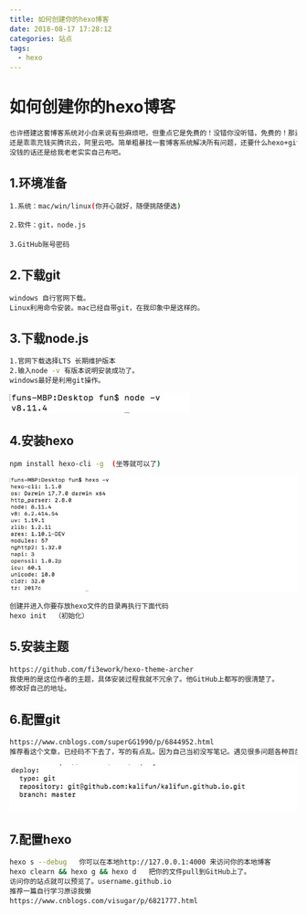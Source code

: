 ```yaml
---
title: 如何创建你的hexo博客
date: 2018-08-17 17:28:12
categories: 站点
tags:
  - hexo
---
```

# 如何创建你的hexo博客
``` bash
也许搭建这套博客系统对小白来说有些麻烦吧，但重点它是免费的！没错你没听错，免费的！那还要啥自行车啊.  
还是乖乖充钱买腾讯云，阿里云吧。简单粗暴找一套博客系统解决所有问题，还要什么hexo+github呢。
没钱的话还是给我老老实实自己布吧。
```
## 1.环境准备
``` bash
1.系统：mac/win/linux(你开心就好，随便挑随便选)

2.软件：git，node.js

3.GitHub账号密码
```
## 2.下载git

``` bash
windows 自行官网下载。  
Linux利用命令安装。mac已经自带git，在我印象中是这样的。
```
## 3.下载node.js
``` bash
1.官网下载选择LTS 长期维护版本
2.输入node -v 有版本说明安装成功了。  
windows最好是利用git操作。
```
![node](如何创建你的hexo博客/node.jpg)

## 4.安装hexo
``` bash
npm install hexo-cli -g  (坐等就可以了)
```
![hexo -v](如何创建你的hexo博客/hexo-v.jpg)
``` bash
创建并进入你要存放hexo文件的目录再执行下面代码
hexo init  （初始化）
```
## 5.安装主题
``` bash
https://github.com/fi3ework/hexo-theme-archer   
我使用的是这位作者的主题，具体安装过程我就不冗余了。他GitHub上都写的很清楚了。
修改好自己的地址。
```

## 6.配置git
``` bash
https://www.cnblogs.com/superGG1990/p/6844952.html
推荐看这个文章，已经码不下去了，写的有点乱。因为自己当初没写笔记。遇见很多问题各种百度解决的，等我写东西我已经忘记了。
```
![config](如何创建你的hexo博客/config1.jpg)
## 7.配置hexo
``` bash
hexo s --debug   你可以在本地http://127.0.0.1:4000 来访问你的本地博客
hexo clearn && hexo g && hexo d   把你的文件pull到GitHub上了。
访问你的站点就可以预览了。username.github.io
推荐一篇自行学习原谅我懒
https://www.cnblogs.com/visugar/p/6821777.html
```

